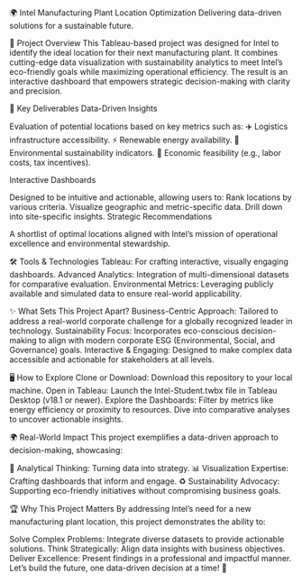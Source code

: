 🌍 Intel Manufacturing Plant Location Optimization
Delivering data-driven solutions for a sustainable future.

🚀 Project Overview
This Tableau-based project was designed for Intel to identify the ideal location for their next manufacturing plant. It combines cutting-edge data visualization with sustainability analytics to meet Intel’s eco-friendly goals while maximizing operational efficiency. The result is an interactive dashboard that empowers strategic decision-making with clarity and precision.

🌟 Key Deliverables
Data-Driven Insights

Evaluation of potential locations based on key metrics such as:
✈️ Logistics infrastructure accessibility.
⚡ Renewable energy availability.
🌱 Environmental sustainability indicators.
💸 Economic feasibility (e.g., labor costs, tax incentives).

Interactive Dashboards

Designed to be intuitive and actionable, allowing users to:
Rank locations by various criteria.
Visualize geographic and metric-specific data.
Drill down into site-specific insights.
Strategic Recommendations

A shortlist of optimal locations aligned with Intel’s mission of operational excellence and environmental stewardship.

🛠 Tools & Technologies
Tableau: For crafting interactive, visually engaging dashboards.
Advanced Analytics: Integration of multi-dimensional datasets for comparative evaluation.
Environmental Metrics: Leveraging publicly available and simulated data to ensure real-world applicability.

✨ What Sets This Project Apart?
Business-Centric Approach: Tailored to address a real-world corporate challenge for a globally recognized leader in technology.
Sustainability Focus: Incorporates eco-conscious decision-making to align with modern corporate ESG (Environmental, Social, and Governance) goals.
Interactive & Engaging: Designed to make complex data accessible and actionable for stakeholders at all levels.

🖥 How to Explore
Clone or Download: Download this repository to your local machine.
Open in Tableau: Launch the Intel-Student.twbx file in Tableau Desktop (v18.1 or newer).
Explore the Dashboards:
Filter by metrics like energy efficiency or proximity to resources.
Dive into comparative analyses to uncover actionable insights.

🌍 Real-World Impact
This project exemplifies a data-driven approach to decision-making, showcasing:

🧠 Analytical Thinking: Turning data into strategy.
📊 Visualization Expertise: Crafting dashboards that inform and engage.
♻️ Sustainability Advocacy: Supporting eco-friendly initiatives without compromising business goals.

🏆 Why This Project Matters
By addressing Intel’s need for a new manufacturing plant location, this project demonstrates the ability to:

Solve Complex Problems: Integrate diverse datasets to provide actionable solutions.
Think Strategically: Align data insights with business objectives.
Deliver Excellence: Present findings in a professional and impactful manner.
Let’s build the future, one data-driven decision at a time! 🌟